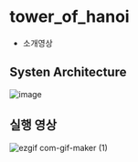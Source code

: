 # tower_of_hanoi

- 소개영상


## Systen Architecture

![image](https://user-images.githubusercontent.com/72093196/100832105-8d060a00-34aa-11eb-98a7-3ae6db52598a.png)

## 실행 영상
![ezgif com-gif-maker (1)](https://user-images.githubusercontent.com/72093196/100832882-14a04880-34ac-11eb-91bf-609a9e3c2626.gif)
